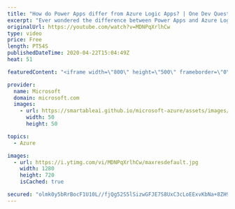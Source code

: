 ```yaml
---
title: "How do Power Apps differ from Azure Logic Apps? | One Dev Question: Dona Sarkar"
excerpt: "Ever wondered the difference between Power Apps and Azure Logic Apps? In the One Dev Question series, Principal Cloud Advocate Dona Sarkar explains just how different they are.    For more information, visit: https://docs.microsoft.com/powerapps/powerapps-overview/?WT.mc_id=onedevquestion-c9-donasa"
originalUrl: https://youtube.com/watch?v=MDNPqXrlhCw
type: video
price: Free
length: PT54S
publishedDateTime: 2020-04-22T15:04:49Z
heat: 51

featuredContent: "<iframe width=\"800\" height=\"500\" frameborder=\"0\" src=\"https://www.youtube.com/embed/MDNPqXrlhCw\" allow=\"accelerometer; autoplay; encrypted-media; gyroscope; picture-in-picture\" allowfullscreen></iframe>"

provider:
  name: Microsoft
  domain: microsoft.com
  images:
    - url: https://smartableai.github.io/microsoft-azure/assets/images/organizations/microsoft.com-50x50.jpg
      width: 50
      height: 50

topics:
  - Azure

images:
  - url: https://i.ytimg.com/vi/MDNPqXrlhCw/maxresdefault.jpg
    width: 1280
    height: 720
    isCached: true

secured: "olmk0y5bRrBocF1U10L//fjQg52S5lSizwGFJE7S8UxC3cLoEExvKbNa+8ZH9hnFG+ZIH6LuyMGI66yGDnLfy35lzqy15/ZD9cWkINhJE0uxhW44t+g1mhgb4rdzMxakDILhuCvsoBqRcXwoqSxV/tmw+1yTNBKPGFk0hZI5fZ826aYwwWE5FUm6hHgpinR4emXBZ79gIVnwaMrAGLV/JkeYTKEj4qbOTJWfE7g0rjTmcYVCJ7VxHlg0dlwwi7Iz3UNGxj8YFeXUEyFcYWVSqNwkeeQWQ7xwjhowxRGGzQBO5AEdzUm2b1wt17q+TROAA8RnDOCR754ikvyYRhBTw6xs87QH/SbxPUJDVXQnQWb+VchtgFFg9OfE00cwGjWgz7OKSVgu6hJJYGdYE8dbrjA0eL4IaKFgZOgMBI7ckPw=;3d3ibKqVdE84uZ9bi1jDqA=="
---
```


